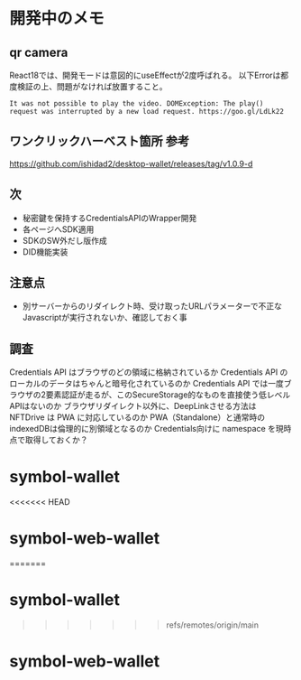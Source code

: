 # 開発中のメモ

## qr camera
React18では、開発モードは意図的にuseEffectが2度呼ばれる。
以下Errorは都度検証の上、問題がなければ放置すること。

```
It was not possible to play the video. DOMException: The play() request was interrupted by a new load request. https://goo.gl/LdLk22
```

## ワンクリックハーベスト箇所 参考
https://github.com/ishidad2/desktop-wallet/releases/tag/v1.0.9-d

## 次
- 秘密鍵を保持するCredentialsAPIのWrapper開発
- 各ページへSDK適用
- SDKのSW外だし版作成
- DID機能実装

## 注意点
- 別サーバーからのリダイレクト時、受け取ったURLパラメーターで不正なJavascriptが実行されないか、確認しておく事

## 調査
Credentials API はブラウザのどの領域に格納されているか
Credentials API のローカルのデータはちゃんと暗号化されているのか
Credentials API では一度ブラウザの2要素認証が走るが、このSecureStorage的なものを直接使う低レベルAPIはないのか
ブラウザリダイレクト以外に、DeepLinkさせる方法は
NFTDrive は PWA に対応しているのか
PWA（Standalone）と通常時のindexedDBは倫理的に別領域となるのか
Credentials向けに namespace を現時点で取得しておくか？
# symbol-wallet
<<<<<<< HEAD
# symbol-web-wallet
=======
# symbol-wallet
>>>>>>> refs/remotes/origin/main
# symbol-web-wallet
